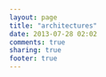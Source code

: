 ```yaml
---
layout: page
title: "architectures"
date: 2013-07-28 02:02
comments: true
sharing: true
footer: true
---
```

